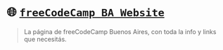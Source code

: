 # :globe_with_meridians: [**`freeCodeCamp BA Website`**](https://freecodecampba.org)

> La página de freeCodeCamp Buenos Aires, con toda la info y links que necesitás.
